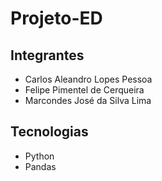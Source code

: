 # Projeto-ED
 
## Integrantes
 - Carlos Aleandro Lopes Pessoa
 - Felipe Pimentel de Cerqueira
 - Marcondes José da Silva Lima

## Tecnologias
 - Python
 - Pandas
